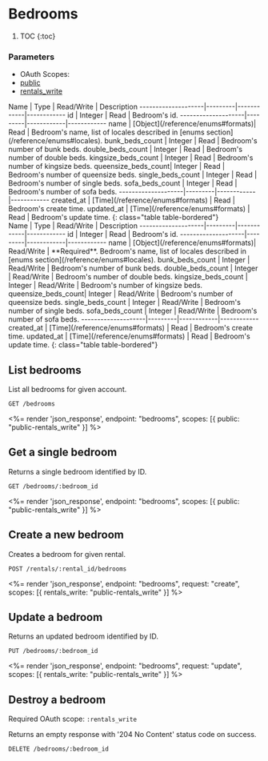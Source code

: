 # Bedrooms

1. TOC
{:toc}

### Parameters
<ul class="nav nav-pills" role="tablist">
  <li class="disabled"><a>OAuth Scopes:</a></li>
  <li class="active"><a href="#public" role="tab" data-toggle="pill">public</a></li>
  <li><a href="#rentals_write" role="tab" data-toggle="pill">rentals_write</a></li>
</ul>
<div class="tab-content" markdown="1">
  <div class="tab-pane active" id="public" markdown="1">
Name                | Type    | Read/Write | Description
--------------------|---------|------------|------------
id                  | Integer | Read       | Bedroom's id.
--------------------|---------|------------|------------
name                | [Object](/reference/enums#formats)| Read       | Bedroom's name, list of locales described in [enums section](/reference/enums#locales).
bunk_beds_count     | Integer | Read       | Bedroom's number of bunk beds.
double_beds_count   | Integer | Read       | Bedroom's number of double beds.
kingsize_beds_count | Integer | Read       | Bedroom's number of kingsize beds.
queensize_beds_count| Integer | Read       | Bedroom's number of queensize beds.
single_beds_count   | Integer | Read       | Bedroom's number of single beds.
sofa_beds_count     | Integer | Read       | Bedroom's number of sofa beds.
--------------------|---------|------------|------------
created_at          | [Time](/reference/enums#formats) | Read       | Bedroom's create time.
updated_at          | [Time](/reference/enums#formats) | Read       | Bedroom's update time.
{: class="table table-bordered"}
  </div>
  <div class="tab-pane" id="rentals_write" markdown="1">
Name                | Type    | Read/Write | Description
--------------------|---------|------------|------------
id                  | Integer | Read       | Bedroom's id.
--------------------|---------|------------|------------
name                | [Object](/reference/enums#formats)| Read/Write | **Required**. Bedroom's name, list of locales described in [enums section](/reference/enums#locales).
bunk_beds_count     | Integer | Read/Write | Bedroom's number of bunk beds.
double_beds_count   | Integer | Read/Write | Bedroom's number of double beds.
kingsize_beds_count | Integer | Read/Write | Bedroom's number of kingsize beds.
queensize_beds_count| Integer | Read/Write | Bedroom's number of queensize beds.
single_beds_count   | Integer | Read/Write | Bedroom's number of single beds.
sofa_beds_count     | Integer | Read/Write | Bedroom's number of sofa beds.
--------------------|---------|------------|------------
created_at          | [Time](/reference/enums#formats) | Read       | Bedroom's create time.
updated_at          | [Time](/reference/enums#formats) | Read       | Bedroom's update time.
{: class="table table-bordered"}
  </div>
</div>

## List bedrooms

List all bedrooms for given account.

~~~
GET /bedrooms
~~~

<%= render 'json_response', endpoint: "bedrooms",
  scopes: [{ public: "public-rentals_write" }] %>

## Get a single bedroom

Returns a single bedroom identified by ID.

~~~
GET /bedrooms/:bedroom_id
~~~

<%= render 'json_response', endpoint: "bedrooms",
  scopes: [{ public: "public-rentals_write" }] %>

## Create a new bedroom

Creates a bedroom for given rental.

~~~
POST /rentals/:rental_id/bedrooms
~~~

<%= render 'json_response', endpoint: "bedrooms", request: "create",
  scopes: [{ rentals_write: "public-rentals_write" }] %>

## Update a bedroom

Returns an updated bedroom identified by ID.

~~~
PUT /bedrooms/:bedroom_id
~~~

<%= render 'json_response', endpoint: "bedrooms", request: "update",
  scopes: [{ rentals_write: "public-rentals_write" }] %>

## Destroy a bedroom

Required OAuth scope: `:rentals_write`

Returns an empty response with '204 No Content' status code on success.

~~~~~~
DELETE /bedrooms/:bedroom_id
~~~~~~
